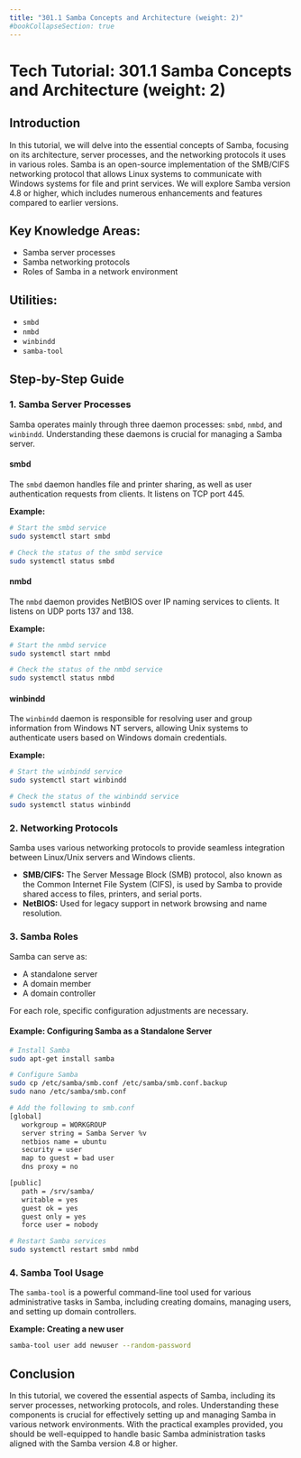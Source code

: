 ```yaml
---
title: "301.1 Samba Concepts and Architecture (weight: 2)"
#bookCollapseSection: true
---
```


# Tech Tutorial: 301.1 Samba Concepts and Architecture (weight: 2)

## Introduction

In this tutorial, we will delve into the essential concepts of Samba, focusing on its architecture, server processes, and the networking protocols it uses in various roles. Samba is an open-source implementation of the SMB/CIFS networking protocol that allows Linux systems to communicate with Windows systems for file and print services. We will explore Samba version 4.8 or higher, which includes numerous enhancements and features compared to earlier versions.

## Key Knowledge Areas:

- Samba server processes
- Samba networking protocols
- Roles of Samba in a network environment

## Utilities:

- `smbd`
- `nmbd`
- `winbindd`
- `samba-tool`

## Step-by-Step Guide

### 1. Samba Server Processes

Samba operates mainly through three daemon processes: `smbd`, `nmbd`, and `winbindd`. Understanding these daemons is crucial for managing a Samba server.

#### smbd

The `smbd` daemon handles file and printer sharing, as well as user authentication requests from clients. It listens on TCP port 445.

**Example:**

```bash
# Start the smbd service
sudo systemctl start smbd

# Check the status of the smbd service
sudo systemctl status smbd
```

#### nmbd

The `nmbd` daemon provides NetBIOS over IP naming services to clients. It listens on UDP ports 137 and 138.

**Example:**

```bash
# Start the nmbd service
sudo systemctl start nmbd

# Check the status of the nmbd service
sudo systemctl status nmbd
```

#### winbindd

The `winbindd` daemon is responsible for resolving user and group information from Windows NT servers, allowing Unix systems to authenticate users based on Windows domain credentials.

**Example:**

```bash
# Start the winbindd service
sudo systemctl start winbindd

# Check the status of the winbindd service
sudo systemctl status winbindd
```

### 2. Networking Protocols

Samba uses various networking protocols to provide seamless integration between Linux/Unix servers and Windows clients.

- **SMB/CIFS:** The Server Message Block (SMB) protocol, also known as the Common Internet File System (CIFS), is used by Samba to provide shared access to files, printers, and serial ports.
- **NetBIOS:** Used for legacy support in network browsing and name resolution.

### 3. Samba Roles

Samba can serve as:
- A standalone server
- A domain member
- A domain controller

For each role, specific configuration adjustments are necessary.

#### Example: Configuring Samba as a Standalone Server

```bash
# Install Samba
sudo apt-get install samba

# Configure Samba
sudo cp /etc/samba/smb.conf /etc/samba/smb.conf.backup
sudo nano /etc/samba/smb.conf

# Add the following to smb.conf
[global]
   workgroup = WORKGROUP
   server string = Samba Server %v
   netbios name = ubuntu
   security = user
   map to guest = bad user
   dns proxy = no

[public]
   path = /srv/samba/
   writable = yes
   guest ok = yes
   guest only = yes
   force user = nobody

# Restart Samba services
sudo systemctl restart smbd nmbd
```

### 4. Samba Tool Usage

The `samba-tool` is a powerful command-line tool used for various administrative tasks in Samba, including creating domains, managing users, and setting up domain controllers.

**Example: Creating a new user**

```bash
samba-tool user add newuser --random-password
```

## Conclusion

In this tutorial, we covered the essential aspects of Samba, including its server processes, networking protocols, and roles. Understanding these components is crucial for effectively setting up and managing Samba in various network environments. With the practical examples provided, you should be well-equipped to handle basic Samba administration tasks aligned with the Samba version 4.8 or higher.